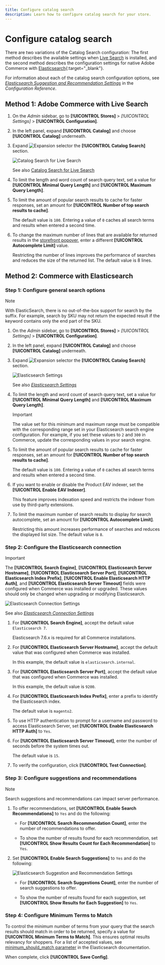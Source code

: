 ```yaml
---
title: Configure catalog search
description: Learn how to configure catalog search for your store.
---
```

# Configure catalog search

There are two variations of the Catalog Search configuration: The first method describes the available settings when [Live Search](https://experienceleague.adobe.com/docs/commerce-merchant-services/live-search/overview.html) is installed, and the second method describes the configuration settings for native Adobe Commerce with [Elasticsearch][1]{:target="_blank"}.

For information about each of the catalog search configuration options, see [_Elasticsearch Suggestion and Recommendation Settings_](https://docs.magento.com/user-guide/configuration/catalog/catalog.html#catalog-search) in the _Configuration Reference_.

## Method 1: Adobe Commerce with Live Search

1. On the _Admin_ sidebar, go to **[!UICONTROL Stores]** > _[!UICONTROL Settings]_ > **[!UICONTROL Configuration]**.

1. In the left panel, expand **[!UICONTROL Catalog]** and choose **[!UICONTROL Catalog]** underneath.

1. Expand ![Expansion selector](../assets/icon-display-expand.png) the **[!UICONTROL Catalog Search]** section.

   ![Catalog Search for Live Search](./assets/catalog-search-live-search.png)<!-- zoom -->
   
   See also [Catalog Search for Live Search](search-configuration.md#method-1-adobe-commerce-with-live-search)

1. To limit the length and word count of search query text, set a value for **[!UICONTROL Minimal Query Length]** and **[!UICONTROL Maximum Query Length]**.

1. To limit the amount of popular search results to cache for faster responses, set an amount for **[!UICONTROL Number of top search results to cache]**.

   The default value is `100`. Entering a value of `0` caches all search terms and results when entered a second time.

1. To change the maximum number of lines that are available for returned results in the [storefront popover](https://experienceleague.adobe.com/docs/commerce-merchant-services/live-search/live-search-storefront/quick-tour.html), enter a different **[!UICONTROL Autocomplete Limit]** value.

   Restricting the number of lines improves the performance of searches and reduces the size of the returned list. The default value is 8 lines.

## Method 2: Commerce with Elasticsearch

### Step 1: Configure general search options

>[!NOTE]
>
>With ElasticSearch, there is no out-of-the-box support for search by the suffix. For example, search by SKU may not return the expected result if the keyword contains only the end part of the SKU.

1. On the _Admin_ sidebar, go to **[!UICONTROL Stores]** > _[!UICONTROL Settings]_ > **[!UICONTROL Configuration]**.

1. In the left panel, expand **[!UICONTROL Catalog]** and choose **[!UICONTROL Catalog]** underneath.

1. Expand ![Expansion selector](../assets/icon-display-expand.png) the **[!UICONTROL Catalog Search]** section.

   ![Elasticsearch Settings](./assets/elasticsearch-1.png)<!-- zoom -->
   
   See also [_Elasticsearch Settings_](https://docs.magento.com/user-guide/configuration/catalog/catalog.html)

1. To limit the length and word count of search query text, set a value for **[!UICONTROL Minimal Query Length]** and **[!UICONTROL Maximum Query Length]**.

   >[!IMPORTANT]
   >
   >The value set for this minimum and maximum range must be compatible with the corresponding range set in your Elasticsearch search engine configuration. For example, if you set these values to `2` and `300` in Commerce, update the corresponding values in your search engine.

1. To limit the amount of popular search results to cache for faster responses, set an amount for **[!UICONTROL Number of top search results to cache]**.

   The default value is `100`. Entering a value of `0` caches all search terms and results when entered a second time.

1. If you want to enable or disable the Product EAV indexer, set the **[!UICONTROL Enable EAV Indexer]**.

   This feature improves indexation speed and restricts the indexer from use by third-party extensions.

1. To limit the maximum number of search results to display for search autocomplete, set an amount for **[!UICONTROL Autocomplete Limit]**.

   Restricting this amount increases performance of searches and reduces the displayed list size. The default value is `8`.

### Step 2: Configure the Elasticsearch connection

>[!IMPORTANT]
>
>The **[!UICONTROL Search Engine]**, **[!UICONTROL Elasticsearch Server Hostname]**, **[!UICONTROL Elasticsearch Server Port]**, **[!UICONTROL Elasticsearch Index Prefix]**, **[!UICONTROL Enable Elasticsearch HTTP Auth]**, and **[!UICONTROL Elasticsearch Server Timeout]** fields were configured when Commerce was installed or upgraded. These values should only be changed when upgrading or modifying Elasticsearch.

![Elasticsearch Connection Settings](./assets/elasticsearch-2.png)<!-- zoom -->

See also [_Elasticsearch Connection Settings_](https://docs.magento.com/user-guide/configuration/catalog/catalog.html)

1. For **[!UICONTROL Search Engine]**, accept the default value `Elasticsearch 7`.

   Elasticsearch 7.6.x is required for all Commerce installations.

1. For **[!UICONTROL Elasticsearch Server Hostname]**, accept the default value that was configured when Commerce was installed.

   In this example, the default value is `elasticsearch.internal`.

1. For **[!UICONTROL Elasticsearch Server Port]**, accept the default value that was configured when Commerce was installed.

   In this example, the default value is `9200`.

1. For **[!UICONTROL Elasticsearch Index Prefix]**, enter a prefix to identify the Elasticsearch index.

   The default value is `magento2`.

1. To use HTTP authentication to prompt for a username and password to access Elasticsearch Server, set **[!UICONTROL Enable Elasticsearch HTTP Auth]** to `Yes`.

1. For **[!UICONTROL Elasticsearch Server Timeout]**, enter the number of seconds before the system times out.

   The default value is `15`.

1. To verify the configuration, click **[!UICONTROL Test Connection]**.

### Step 3: Configure suggestions and recommendations

>[!NOTE]
>
>Search suggestions and recommendations can impact server performance.

1. To offer recommendations, set **[!UICONTROL Enable Search Recommendations]** to `Yes` and do the following:

   - For **[!UICONTROL Search Recommendation Count]**, enter the number of recommendations to offer.

   - To show the number of results found for each recommendation, set **[!UICONTROL Show Results Count for Each Recommendation]** to `Yes`.

1. Set **[!UICONTROL Enable Search Suggestions]** to `Yes` and do the following:

   ![Elasticsearch Suggestion and Recommendation Settings](./assets/elasticsearch-3.png)<!-- zoom -->

   - For **[!UICONTROL Search Suggestions Count]**, enter the number of search suggestions to offer.

   - To show the number of results found for each suggestion, set **[!UICONTROL Show Results for Each Suggestion]** to `Yes`.

### Step 4: Configure Minimum Terms to Match

To control the minimum number of terms from your query that the search results should match in order to be returned, specify a value for **[!UICONTROL Minimum Terms to Match]**. This ensures optimal results relevancy for shoppers. For a list of accepted values, see [minimum_should_match parameter](https://www.elastic.co/guide/en/elasticsearch/reference/current/query-dsl-minimum-should-match.html) in the Elasticsearch documentation.

When complete, click **[!UICONTROL Save Config]**.

[1]: https://devdocs.magento.com/guides/v2.4/install-gde/prereq/elasticsearch.html
[2]: https://experienceleague.adobe.com/docs/commerce-operations/configuration-guide/search/overview-search.html
